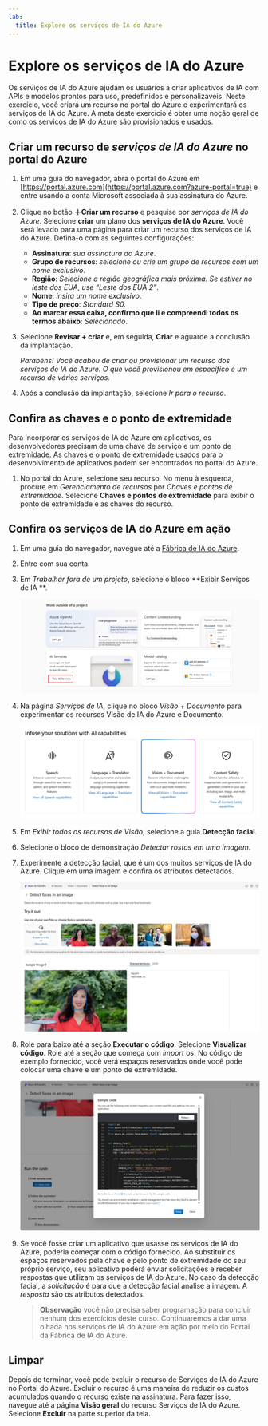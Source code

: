 ```yaml
---
lab:
  title: Explore os serviços de IA do Azure
---
```


# Explore os serviços de IA do Azure

Os serviços de IA do Azure ajudam os usuários a criar aplicativos de IA com APIs e modelos prontos para uso, predefinidos e personalizáveis. Neste exercício, você criará um recurso no portal do Azure e experimentará os serviços de IA do Azure. A meta deste exercício é obter uma noção geral de como os serviços de IA do Azure são provisionados e usados.

## Criar um recurso de *serviços de IA do Azure* no portal do Azure

1. Em uma guia do navegador, abra o portal do Azure em [https://portal.azure.com](https://portal.azure.com?azure-portal=true) e entre usando a conta Microsoft associada à sua assinatura do Azure.

1. Clique no botão **&#65291;Criar um recurso** e pesquise por *serviços de IA do Azure*. Selecione **criar** um plano dos **serviços de IA do Azure**. Você será levado para uma página para criar um recurso dos serviços de IA do Azure. Defina-o com as seguintes configurações:
    - **Assinatura**: *sua assinatura do Azure*.
    - **Grupo de recursos**: *selecione ou crie um grupo de recursos com um nome exclusivo*.
    - **Região**: *Selecione a região geográfica mais próxima. Se estiver no leste dos EUA, use “Leste dos EUA 2”*.
    - **Nome**: *insira um nome exclusivo*.
    - **Tipo de preço**: *Standard S0.*
    - **Ao marcar essa caixa, confirmo que li e compreendi todos os termos abaixo**: *Selecionado*.

1. Selecione **Revisar + criar** e, em seguida, **Criar** e aguarde a conclusão da implantação.

    *Parabéns! Você acabou de criar ou provisionar um recurso dos serviços de IA do Azure. O que você provisionou em específico é um recurso de vários serviços.*

1. Após a conclusão da implantação, selecione *Ir para o recurso*. 

## Confira as chaves e o ponto de extremidade

Para incorporar os serviços de IA do Azure em aplicativos, os desenvolvedores precisam de uma chave de serviço e um ponto de extremidade. As chaves e o ponto de extremidade usados para o desenvolvimento de aplicativos podem ser encontrados no portal do Azure. 

1. No portal do Azure, selecione seu recurso. No menu à esquerda, procure em *Gerenciamento de recursos* por *Chaves e pontos de extremidade*. Selecione **Chaves e pontos de extremidade** para exibir o ponto de extremidade e as chaves do recurso. 

## Confira os serviços de IA do Azure em ação

1. Em uma guia do navegador, navegue até a [Fábrica de IA do Azure](https://ai.azure.com?azure-portal=true).

1. Entre com sua conta. 

1. Em *Trabalhar fora de um projeto*, selecione o bloco **Exibir Serviços de IA **.
 
    ![Captura de tela do menu à esquerda da tela do projeto com os Serviços de IA selecionados.](./media/view-ai-foundry-outside-project.png)  

1. Na página *Serviços de IA*, clique no bloco *Visão + Documento* para experimentar os recursos Visão de IA do Azure e Documento.

    ![Captura de tela do bloco Visão e Documento selecionado na página Serviços de IA.](./media/vision-document-tile.png)

1. Em *Exibir todos os recursos de Visão*, selecione a guia **Detecção facial**. 

1. Selecione o bloco de demonstração *Detectar rostos em uma imagem*. 

1. Experimente a detecção facial, que é um dos muitos serviços de IA do Azure. Clique em uma imagem e confira os atributos detectados. 

    ![Captura de tela da demonstração de detecção de rostos no Portal da Fábrica de IA do Azure.](./media/detect-faces-demo.png)

1. Role para baixo até a seção **Executar o código**. Selecione **Visualizar código**. Role até a seção que começa com *import os*. No código de exemplo fornecido, você verá espaços reservados onde você pode colocar uma chave e um ponto de extremidade.

    ![Captura de tela da tela de exibição de código com uma exibição dos espaços reservados de código para chave e ponto de extremidade.](./media/view-code-example.png) 

1. Se você fosse criar um aplicativo que usasse os serviços de IA do Azure, poderia começar com o código fornecido. Ao substituir os espaços reservados pela chave e pelo ponto de extremidade do seu próprio serviço, seu aplicativo poderá enviar solicitações e receber respostas que utilizam os serviços de IA do Azure. No caso da detecção facial, a *solicitação* é para que a detecção facial analise a imagem. A *resposta* são os atributos detectados. 

    >**Observação** você não precisa saber programação para concluir nenhum dos exercícios deste curso. Continuaremos a dar uma olhada nos serviços de IA do Azure em ação por meio do Portal da Fábrica de IA do Azure.  
 
## Limpar 

Depois de terminar, você pode excluir o recurso de Serviços de IA do Azure no Portal do Azure. Excluir o recurso é uma maneira de reduzir os custos acumulados quando o recurso existe na assinatura. Para fazer isso, navegue até a página **Visão geral** do recurso Serviços de IA do Azure. Selecione **Excluir** na parte superior da tela.









